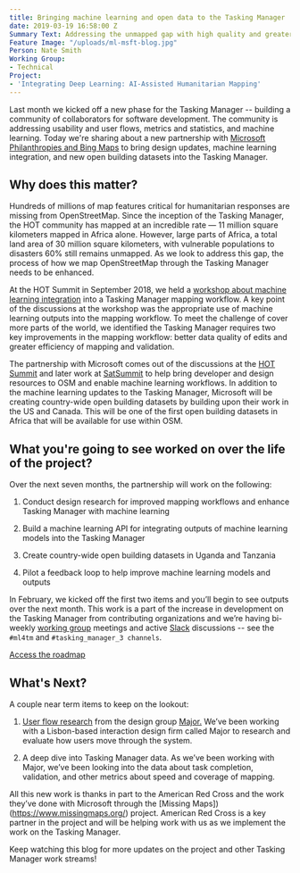 ```yaml
---
title: Bringing machine learning and open data to the Tasking Manager
date: 2019-03-19 16:58:00 Z
Summary Text: Addressing the unmapped gap with high quality and greater efficiency.
Feature Image: "/uploads/ml-msft-blog.jpg"
Person: Nate Smith
Working Group:
- Technical
Project:
- 'Integrating Deep Learning: AI-Assisted Humanitarian Mapping'
---
```


Last month we kicked off a new phase for the Tasking Manager -- building a community of collaborators for software development. The community is addressing usability and user flows, metrics and statistics, and machine learning. Today we're sharing about a new partnership with [Microsoft Philanthropies and Bing Maps](https://www.microsoft.com/en-us/ai/ai-for-humanitarian-action) to bring design updates, machine learning integration, and new open building datasets into the Tasking Manager.

## Why does this matter?

Hundreds of millions of map features critical for humanitarian responses are missing from OpenStreetMap. Since the inception of the Tasking Manager, the HOT community has mapped at an incredible rate — 11 million square kilometers mapped in Africa alone. However, large parts of Africa, a total land area of 30 million square kilometers, with vulnerable populations to disasters 60% still remains unmapped. As we look to address this gap, the process of how we map OpenStreetMap through the Tasking Manager needs to be enhanced. 

At the HOT Summit in September 2018, we held a [workshop about machine learning integration](https://www.hotosm.org/updates/integrating-machine-learning-into-the-tasking-manager/) into a Tasking Manager mapping workflow. A key point of the discussions at the workshop was the appropriate use of machine learning outputs into the mapping workflow. To meet the challenge of cover more parts of the world, we identified the Tasking Manager requires two key improvements in the mapping workflow: better data quality of edits and greater efficiency of mapping and validation.

The partnership with Microsoft comes out of the discussions at the [HOT Summit](https://www.hotosm.org/updates/hot-summit-at-foss4g-2018-combining-communities-in-dar-es-salaam/) and later work at [SatSummit](https://2018.satsummit.io/) to help bring developer and design resources to OSM and enable machine learning workflows. In addition to the machine learning updates to the Tasking Manager, Microsoft will be creating country-wide open building datasets by building upon their work in the US and Canada. This will be one of the first open building datasets in Africa that will be available for use within OSM.

## What you're going to see worked on over the life of the project?

Over the next seven months, the partnership will work on the following: 

1. Conduct design research for improved mapping workflows and enhance Tasking Manager with machine learning

2. Build a machine learning API for integrating outputs of machine learning models into the Tasking Manager

3. Create country-wide open building datasets in Uganda and Tanzania

4. Pilot a feedback loop to help improve machine learning models and outputs

In February, we kicked off the first two items and you’ll begin to see outputs over the next month. This work is a part of the increase in development on the Tasking Manager from contributing organizations and we’re having bi-weekly [working group](https://github.com/hotosm/tasking-manager/wiki/TM-Working-Group-Meeting-Details) meetings and active [Slack](https://slack.hotosm.org/) discussions -- see the `#ml4tm` and `#tasking_manager_3 channels`.

<p>
<div class="highlight-options"><a href="https://github.com/hotosm/tasking-manager/projects" class="btn btn-primary btn-block btn-chevron">Access the roadmap</a></div>
</p>

## What's Next?

A couple near term items to keep on the lookout: 

1. [User flow research](https://github.com/hotosm/projects/issues/12) from the design group [Major.](http://wegomajor.com/) We’ve been working with a Lisbon-based interaction design firm called Major to research and evaluate how users move through the system. 

2. A deep dive into Tasking Manager data. As we’ve been working with Major, we’ve been looking into the data about task completion, validation, and other metrics about speed and coverage of mapping. 

All this new work is thanks in part to the American Red Cross and the work they’ve done with Microsoft through the [Missing Maps])(https://www.missingmaps.org/) project. American Red Cross is a key partner in the project and will be helping work with us as we implement the work on the Tasking Manager. 

Keep watching this blog for more updates on the project and other Tasking Manager work streams!
